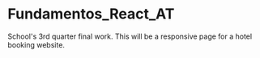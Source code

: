 # Fundamentos_React_AT

School's 3rd quarter final work.
This will be a responsive page for a hotel booking website.
